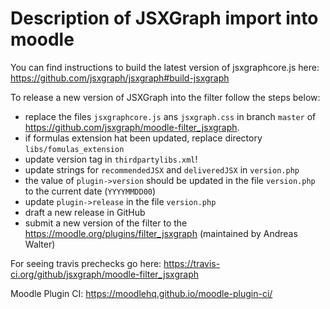 # Description of JSXGraph import into moodle

You can find instructions to build the latest version of jsxgraphcore.js here: https://github.com/jsxgraph/jsxgraph#build-jsxgraph

To release a new version of JSXGraph into the filter follow the steps below:

- replace the files `jsxgraphcore.js` ans `jsxgraph.css` in branch `master` of https://github.com/jsxgraph/moodle-filter_jsxgraph.
- if formulas extension hat been updated, replace directory `libs/fomulas_extension`
- update version tag in `thirdpartylibs.xml`!
- update strings for `recommendedJSX` and `deliveredJSX` in `version.php`
- the value of `plugin->version` should be updated in the file `version.php` to the current date (`YYYYMMDD00`)
- update `plugin->release` in the file `version.php`
- draft a new release in GitHub
- submit a new version of the filter to the https://moodle.org/plugins/filter_jsxgraph (maintained by Andreas Walter)

For seeing travis prechecks go here: https://travis-ci.org/github/jsxgraph/moodle-filter_jsxgraph

Moodle Plugin CI: https://moodlehq.github.io/moodle-plugin-ci/